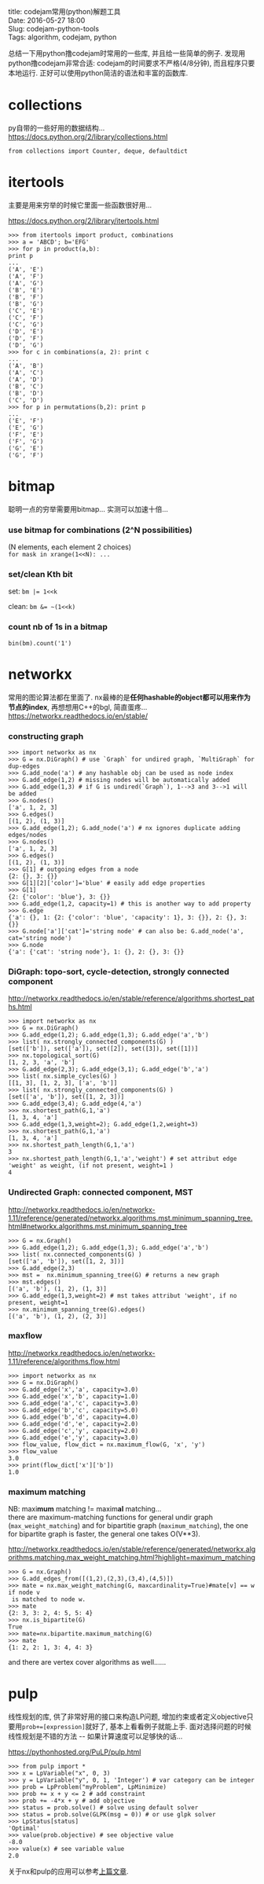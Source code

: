 title: codejam常用(python)解题工具          
Date: 2016-05-27 18:00        
Slug: codejam-python-tools   
Tags: algorithm, codejam, python      
   
总结一下用python撸codejam时常用的一些库, 并且给一些简单的例子. 发现用python撸codejam非常合适: codejam的时间要求不严格(4/8分钟), 而且程序只要本地运行. 正好可以使用python简洁的语法和丰富的函数库.    
   
collections   
===========   
py自带的一些好用的数据结构...  
<https://docs.python.org/2/library/collections.html>    

``from collections import Counter, deque, defaultdict``   
   
itertools   
=========  
主要是用来穷举的时候它里面一些函数很好用... 

<https://docs.python.org/2/library/itertools.html>   
   
    >>> from itertools import product, combinations   
    >>> a = 'ABCD'; b='EFG'   
    >>> for p in product(a,b):    
    print p   
    ...        
    ('A', 'E')   
    ('A', 'F')   
    ('A', 'G')   
    ('B', 'E')   
    ('B', 'F')   
    ('B', 'G')   
    ('C', 'E')   
    ('C', 'F')   
    ('C', 'G')   
    ('D', 'E')   
    ('D', 'F')   
    ('D', 'G')   
    >>> for c in combinations(a, 2): print c    
    ...        
    ('A', 'B')   
    ('A', 'C')   
    ('A', 'D')   
    ('B', 'C')   
    ('B', 'D')   
    ('C', 'D')   
    >>> for p in permutations(b,2): print p   
    ...    
    ('E', 'F')   
    ('E', 'G')   
    ('F', 'E')   
    ('F', 'G')   
    ('G', 'E')   
    ('G', 'F')   
   
   
bitmap   
======   
聪明一点的穷举需要用bitmap... 实测可以加速十倍...

### use bitmap for combinations (2^N possibilities)   
   
(N elements, each element 2 choices)   
``for mask in xrange(1<<N): ...``   
   
### set/clean Kth bit   
   
set: ``bm |= 1<<k``   
   
clean: ``bm &= ~(1<<k)``   
   
### count nb of 1s in a bitmap   
   
``bin(bm).count('1')``   
   
   
networkx   
========   
   
常用的图论算法都在里面了. nx最棒的是**任何hashable的object都可以用来作为节点的index**, 再想想用C++的bgl, 简直蛋疼...
<https://networkx.readthedocs.io/en/stable/>   
   
### constructing graph   
   
	>>> import networkx as nx   
	>>> G = nx.DiGraph() # use `Graph` for undired graph, `MultiGraph` for dup-edges   
	>>> G.add_node('a') # any hashable obj can be used as node index   
	>>> G.add_edge(1,2) # missing nodes will be automatically added   
	>>> G.add_edge(1,3) # if G is undired(`Graph`), 1-->3 and 3-->1 will be added   
	>>> G.nodes()   
	['a', 1, 2, 3]   
	>>> G.edges()   
	[(1, 2), (1, 3)]   
	>>> G.add_edge(1,2); G.add_node('a') # nx ignores duplicate adding edges/nodes    
	>>> G.nodes()   
	['a', 1, 2, 3]   
	>>> G.edges()   
	[(1, 2), (1, 3)]   
	>>> G[1] # outgoing edges from a node   
	{2: {}, 3: {}}   
	>>> G[1][2]['color']='blue' # easily add edge properties    
	>>> G[1]   
	{2: {'color': 'blue'}, 3: {}}   
	>>> G.add_edge(1,2, capacity=1) # this is another way to add property   
	>>> G.edge   
	{'a': {}, 1: {2: {'color': 'blue', 'capacity': 1}, 3: {}}, 2: {}, 3: {}}   
	>>> G.node['a']['cat']='string node' # can also be: G.add_node('a', cat='string node')   
	>>> G.node   
	{'a': {'cat': 'string node'}, 1: {}, 2: {}, 3: {}}   
   
   
### DiGraph: topo-sort, cycle-detection, strongly connected component   
   
<http://networkx.readthedocs.io/en/stable/reference/algorithms.shortest_paths.html>   
   
	>>> import networkx as nx    
	>>> G = nx.DiGraph()   
	>>> G.add_edge(1,2); G.add_edge(1,3); G.add_edge('a','b')   
	>>> list( nx.strongly_connected_components(G) )   
	[set(['b']), set(['a']), set([2]), set([3]), set([1])]   
	>>> nx.topological_sort(G)   
	[1, 2, 3, 'a', 'b']   
	>>> G.add_edge(2,3); G.add_edge(3,1); G.add_edge('b','a')   
	>>> list( nx.simple_cycles(G) )   
	[[1, 3], [1, 2, 3], ['a', 'b']]   
	>>> list( nx.strongly_connected_components(G) )   
	[set(['a', 'b']), set([1, 2, 3])]   
	>>> G.add_edge(3,4); G.add_edge(4,'a')   
	>>> nx.shortest_path(G,1,'a')   
	[1, 3, 4, 'a']   
	>>> G.add_edge(1,3,weight=2); G.add_edge(1,2,weight=3)   
	>>> nx.shortest_path(G,1,'a')   
	[1, 3, 4, 'a']   
	>>> nx.shortest_path_length(G,1,'a')   
	3   
	>>> nx.shortest_path_length(G,1,'a','weight') # set attribut edge 'weight' as weight, (if not present, weight=1 )   
	4   
   
   
### Undirected Graph: connected component, MST   
<http://networkx.readthedocs.io/en/networkx-1.11/reference/generated/networkx.algorithms.mst.minimum_spanning_tree.html#networkx.algorithms.mst.minimum_spanning_tree>   
   
	>>> G = nx.Graph()   
	>>> G.add_edge(1,2); G.add_edge(1,3); G.add_edge('a','b')   
	>>> list( nx.connected_components(G) )   
	[set(['a', 'b']), set([1, 2, 3])]   
	>>> G.add_edge(2,3)   
	>>> mst =  nx.minimum_spanning_tree(G) # returns a new graph   
	>>> mst.edges()   
	[('a', 'b'), (1, 2), (1, 3)]   
	>>> G.add_edge(1,3,weight=2) # mst takes attribut 'weight', if no present, weight=1   
	>>> nx.minimum_spanning_tree(G).edges()   
	[('a', 'b'), (1, 2), (2, 3)]   
   
   
### maxflow   
<http://networkx.readthedocs.io/en/networkx-1.11/reference/algorithms.flow.html>   
   
	>>> import networkx as nx   
	>>> G = nx.DiGraph()   
	>>> G.add_edge('x','a', capacity=3.0)   
	>>> G.add_edge('x','b', capacity=1.0)   
	>>> G.add_edge('a','c', capacity=3.0)   
	>>> G.add_edge('b','c', capacity=5.0)   
	>>> G.add_edge('b','d', capacity=4.0)   
	>>> G.add_edge('d','e', capacity=2.0)   
	>>> G.add_edge('c','y', capacity=2.0)   
	>>> G.add_edge('e','y', capacity=3.0)   
	>>> flow_value, flow_dict = nx.maximum_flow(G, 'x', 'y')   
	>>> flow_value   
	3.0   
	>>> print(flow_dict['x']['b'])   
	1.0   
   
   
### maximum matching   
NB: maxi**mum** matching != maxim**al** matching...   
there are maximum-matching functions for general undir graph (``max_weight_matching``) and for bipartitie graph (``maximum_matching``), the one for bipartite graph is faster, the general one takes O(V**3).   
   
<http://networkx.readthedocs.io/en/stable/reference/generated/networkx.algorithms.matching.max_weight_matching.html?highlight=maximum_matching>   
   
	>>> G = nx.Graph()   
	>>> G.add_edges_from([(1,2),(2,3),(3,4),(4,5)])   
	>>> mate = nx.max_weight_matching(G, maxcardinality=True)#mate[v] == w if node v   
	 is matched to node w.   
	>>> mate   
	{2: 3, 3: 2, 4: 5, 5: 4}   
	>>> nx.is_bipartite(G)   
	True   
	>>> mate=nx.bipartite.maximum_matching(G)   
	>>> mate   
	{1: 2, 2: 1, 3: 4, 4: 3}   
   
and there are vertex cover algorithms as well......     
   
pulp   
====  
线性规划的库, 供了非常好用的接口来构造LP问题, 增加约束或者定义objective只要用``prob+=[expression]``就好了, 基本上看看例子就能上手. 
面对选择问题的时候线性规划是不错的方法 -- 如果计算速度可以足够快的话... 
  
<https://pythonhosted.org/PuLP/pulp.html>   
   
	>>> from pulp import *   
	>>> x = LpVariable("x", 0, 3)   
	>>> y = LpVariable("y", 0, 1, 'Integer') # var category can be integer   
	>>> prob = LpProblem("myProblem", LpMinimize)   
	>>> prob += x + y <= 2 # add constraint   
	>>> prob += -4*x + y # add objective   
	>>> status = prob.solve() # solve using default solver   
	>>> status = prob.solve(GLPK(msg = 0)) # or use glpk solver   
	>>> LpStatus[status]   
	'Optimal'   
	>>> value(prob.objective) # see objective value   
	-8.0   
	>>> value(x) # see variable value    
	2.0   


关于nx和pulp的应用可以参考[上篇文章](http://x-wei.github.com/codejam-2015-r2pbC.html).

